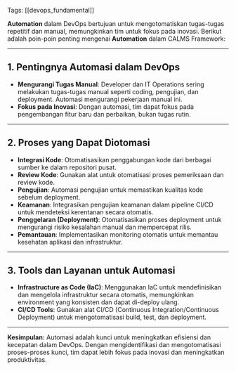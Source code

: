 Tags: [[devops_fundamental]]


**Automation** dalam DevOps bertujuan untuk mengotomatiskan tugas-tugas repetitif dan manual, memungkinkan tim untuk fokus pada inovasi. Berikut adalah poin-poin penting mengenai **Automation** dalam CALMS Framework:

---

## 1. Pentingnya Automasi dalam DevOps

- **Mengurangi Tugas Manual**: Developer dan IT Operations sering melakukan tugas-tugas manual seperti coding, pengujian, dan deployment. Automasi mengurangi pekerjaan manual ini.
- **Fokus pada Inovasi**: Dengan automasi, tim dapat fokus pada pengembangan fitur baru dan perbaikan, bukan tugas rutin.

---

## 2. Proses yang Dapat Diotomasi

- **Integrasi Kode**: Otomatisasikan penggabungan kode dari berbagai sumber ke dalam repositori pusat.
- **Review Kode**: Gunakan alat untuk otomatisasi proses pemeriksaan dan review kode.
- **Pengujian**: Automasi pengujian untuk memastikan kualitas kode sebelum deployment.
- **Keamanan**: Integrasikan pengujian keamanan dalam pipeline CI/CD untuk mendeteksi kerentanan secara otomatis.
- **Penggelaran (Deployment)**: Otomatisasikan proses deployment untuk mengurangi risiko kesalahan manual dan mempercepat rilis.
- **Pemantauan**: Implementasikan monitoring otomatis untuk memantau kesehatan aplikasi dan infrastruktur.

---

## 3. Tools dan Layanan untuk Automasi

- **Infrastructure as Code (IaC)**: Menggunakan IaC untuk mendefinisikan dan mengelola infrastruktur secara otomatis, memungkinkan environment yang konsisten dan dapat di-deploy ulang.
- **CI/CD Tools**: Gunakan alat CI/CD (Continuous Integration/Continuous Deployment) untuk mengotomatisasi build, test, dan deployment.

---

**Kesimpulan:** Automasi adalah kunci untuk meningkatkan efisiensi dan kecepatan dalam DevOps. Dengan mengidentifikasi dan mengotomatisasi proses-proses kunci, tim dapat lebih fokus pada inovasi dan meningkatkan produktivitas.